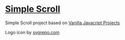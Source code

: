 # [Simple Scroll](https://simple-scroll-chausme.netlify.app)

Simple Scroll project based on [Vanilla Javacript Projects](https://www.vanillajavascriptprojects.com/)

Logo icon by [svgrepo.com](https://svgrepo.com)
